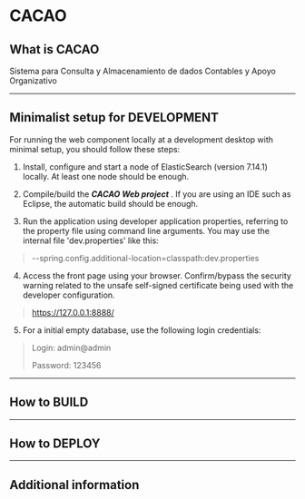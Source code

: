 # CACAO

## What is CACAO

Sistema para Consulta y Almacenamiento de dados Contables y Apoyo Organizativo

___

## Minimalist setup for DEVELOPMENT 

For running the web component locally at a development desktop with minimal setup, you should follow these steps:

1. Install, configure and start a node of ElasticSearch (version 7.14.1) locally. At least one node should be enough.

2. Compile/build the ***CACAO Web project*** . If you are using an IDE such as Eclipse, the automatic build should be enough. 

3. Run the application using developer application properties, referring to the property file using command line arguments. You may use the internal file 'dev.properties' like this:

> --spring.config.additional-location=classpath:dev.properties

4. Access the front page using your browser. Confirm/bypass the security warning related to the unsafe self-signed certificate being used with the developer configuration.

> https://127.0.0.1:8888/

5. For a initial empty database, use the following login credentials:

> Login: admin@admin
>
> Password: 123456

___

## How to BUILD

___

## How to DEPLOY

___

## Additional information
